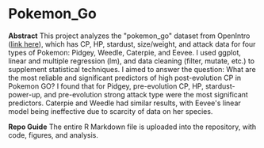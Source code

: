 # Pokemon_Go

**Abstract**
This project analyzes the "pokemon_go" dataset from OpenIntro ([link here](https://openintro.org/data/index.php?data=pokemon_go)), which has CP, HP, stardust, size/weight, and attack data for four types of Pokemon: Pidgey, Weedle, Caterpie, and Eevee. I used ggplot, linear and multiple regression (lm), and data cleaning (filter, mutate, etc.) to supplement statistical techniques. I aimed to answer the question: What are the most reliable and significant predictors of high post-evolution CP in Pokemon GO? I found that for Pidgey, pre-evolution CP, HP, stardust-power-up, and pre-evolution strong attack type were the most significant predictors. Caterpie and Weedle had similar results, with Eevee's linear model being ineffective due to scarcity of data on her species.

**Repo Guide**
The entire R Markdown file is uploaded into the repository, with code, figures, and analysis.
